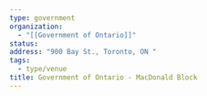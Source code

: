 ```yaml
---
type: government
organization:
  - "[[Government of Ontario]]"
status:
address: "900 Bay St., Toronto, ON "
tags:
  - type/venue
title: Government of Ontario - MacDonald Block
---
```

